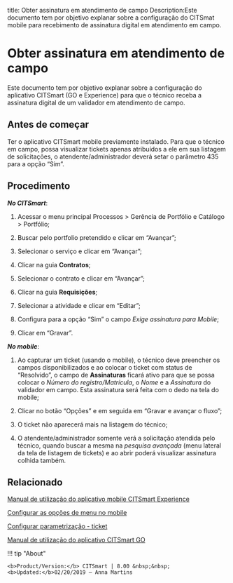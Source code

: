 title: Obter assinatura em atendimento de campo
Description:Este documento tem por objetivo explanar sobre a configuração do CITSmat mobile para recebimento de assinatura digital em atendimento em campo.
# Obter assinatura em atendimento de campo

Este documento tem por objetivo explanar sobre a configuração do aplicativo CITSmart (GO e Experience)
para que o técnico receba a assinatura digital de um validador em atendimento de
campo.

Antes de começar
----------------

Ter o aplicativo CITSmart mobile previamente instalado. Para que o técnico em
campo, possa visualizar tickets apenas atribuídos a ele em sua listagem de
solicitações, o atendente/administrador deverá setar o parâmetro 435 para a
opção “Sim”.

Procedimento
------------

***No CITSmart***:

1.  Acessar o menu principal Processos \> Gerência de Portfólio e Catálogo \>
    Portfólio;

2.  Buscar pelo portfolio pretendido e clicar em “Avançar”;

3.  Selecionar o serviço e clicar em “Avançar”;

4.  Clicar na guia **Contratos**;

5.  Selecionar o contrato e clicar em “Avançar”;

6.  Clicar na guia **Requisições**;

7.  Selecionar a atividade e clicar em “Editar”;

8.  Configura para a opção “Sim” o campo *Exige assinatura para Mobile*;

9.  Clicar em “Gravar”.


***No mobile***:

1.  Ao capturar um ticket (usando o mobile), o técnico deve preencher os campos
    disponibilizados e ao colocar o ticket com status de “Resolvido”, o campo
    de **Assinaturas** ficará ativo para que se possa colocar o *Número do
    registro/Matrícula*, o *Nome* e a *Assinatura* do validador em campo. Esta assinatura será
    feita com o dedo na tela do mobile;

2.  Clicar no botão “Opções” e em seguida em “Gravar e avançar o fluxo”;

3.  O ticket não aparecerá mais na listagem do técnico;

4.  O atendente/administrador somente verá a solicitação atendida pelo técnico, quando buscar a mesma na *pesquisa avançada* (menu lateral da tela de listagem de tickets) e ao abrir poderá visualizar assinatura colhida também.

Relacionado
----------

[Manual de utilização do aplicativo mobile CITSmart Experience](/pt-br/citsmart-platform-8/additional-features/mobile-and-field-service/apps/citsmart-app.html)

[Configurar as opções de menu no mobile](/pt-br/citsmart-platform-8/additional-features/mobile-and-field-service/configuration/configure-mobile-options.html)

[Configurar parametrização - ticket](/pt-br/citsmart-platform-8/platform-administration/parameters-list/configure-parametrization-ticket.html)

[Manual de utilização do aplicativo CITSmart GO](/pt-br/citsmart-platform-8/additional-features/mobile-and-field-service/apps/citsmart-field-service-manual.html)


!!! tip "About"

    <b>Product/Version:</b> CITSmart | 8.00 &nbsp;&nbsp;
    <b>Updated:</b>02/20/2019 – Anna Martins
